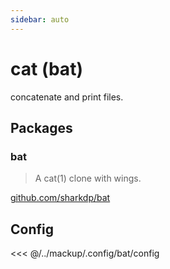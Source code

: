 ```yaml
---
sidebar: auto
---
```


# cat (bat)

concatenate and print files.

## Packages

### bat

> A cat(1) clone with wings.

[github.com/sharkdp/bat](https://github.com/sharkdp/bat)

## Config

<<< @/../mackup/.config/bat/config

